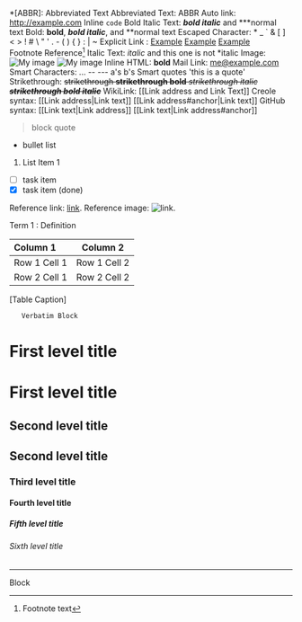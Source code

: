 *[ABBR]: Abbreviated Text
Abbreviated Text: ABBR
Auto link: <http://example.com> 
Inline `code` 
Bold Italic Text: ***bold italic*** and ***normal text
Bold: **bold**, ***bold italic***, and **normal text
Escaped Character: \* \_ \` \& \[ \] \< \> \! \# \\ \" \' \. \- \( \) \{ \} \: \| \~
Explicit Link : [Example](http://example.com) [Example](http://example.com#anchor) [Example](http://example.com#anchor 'title')              
Footnote Reference[^1]
Italic Text: *italic* and this one is not *italic
Image: ![My image](http://www.foo.bar/image.png) ![My image](http://www.foo.bar/image.png 'image title') 
Inline HTML: <b>bold</b>
Mail Link: <me@example.com>
Smart Characters: ... -- --- a's b's
Smart quotes 'this is a quote' 
Strikethrough: ~~strikethrough **strikethrough bold** *strikethrough italic* ***strikethrough bold italic***~~
WikiLink: [[Link address and Link Text]]  Creole syntax: [[Link address|Link text]]  [[Link address#anchor|Link text]] GitHub syntax: [[Link text|Link address]] [[Link text|Link address#anchor]]
 
<!-- Comment -->

> block quote

* bullet list
1. List Item 1
* [ ] task item
* [x] task item (done) 

[^1]: Footnote text

[1]: http://example.com  "Example"
Reference link: [link][1].
Reference image: ![link][1].


Term 1
:   Definition

|  Column 1    | Column 2     |
| :----------- | :----------: |
| Row 1 Cell 1 | Row 1 Cell 2 |
| Row 2 Cell 1 | Row 2 Cell 2 |
[Table Caption]

```
   Verbatim Block
```

# First level title

First level title
=================

## Second level title

Second level title
------------------

### Third level title

#### Fourth level title

##### Fifth level title

###### Sixth level title

* * *

<div>
Block
</div>
